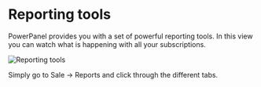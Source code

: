 # Reporting tools

PowerPanel provides you with a set of powerful reporting tools. In this view you can watch what is happening with all your subscriptions.

![Reporting tools](/supportpages/images/reporting_tools.png)

Simply go to Sale -> Reports and click through the different tabs.
